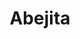 ---
title: Abejita
date: 
draft: false

# descripcion
description : Dije de plata y nácar

materials: Plata 925

color: Plateado y nácar blanco

dimensions: 1,8cm largo

code: 02-25-0690

type: "Dijes"

categories: []

price: $7.580,00

price_eftvo: $6.440,00

# Images
# first image will be shown in the product page
images:
  # - image: "images/path_to_image"
  # La ubicacion de las imagenes es imagenes/Dijes/Dijes.Nácar/02-25-0690-abejita
  - image: "./images/dijes/nácar/02-25-0690.JPG"
---